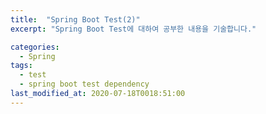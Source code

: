 ```yaml
---
title:  "Spring Boot Test(2)"
excerpt: "Spring Boot Test에 대하여 공부한 내용을 기술합니다."

categories:
  - Spring
tags:
  - test
  - spring boot test dependency
last_modified_at: 2020-07-18T0018:51:00
---
```



